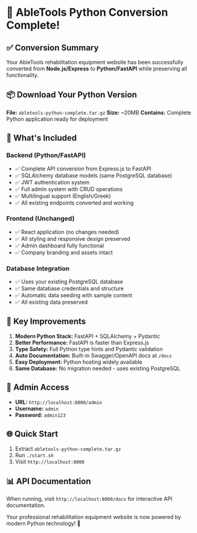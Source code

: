 # 🎉 AbleTools Python Conversion Complete!

## ✅ Conversion Summary

Your AbleTools rehabilitation equipment website has been successfully converted from **Node.js/Express** to **Python/FastAPI** while preserving all functionality.

## 📦 Download Your Python Version

**File:** `abletools-python-complete.tar.gz`
**Size:** ~20MB
**Contains:** Complete Python application ready for deployment

## 🚀 What's Included

### Backend (Python/FastAPI)
- ✅ Complete API conversion from Express.js to FastAPI
- ✅ SQLAlchemy database models (same PostgreSQL database)
- ✅ JWT authentication system
- ✅ Full admin system with CRUD operations
- ✅ Multilingual support (English/Greek)
- ✅ All existing endpoints converted and working

### Frontend (Unchanged)
- ✅ React application (no changes needed)
- ✅ All styling and responsive design preserved
- ✅ Admin dashboard fully functional
- ✅ Company branding and assets intact

### Database Integration
- ✅ Uses your existing PostgreSQL database
- ✅ Same database credentials and structure
- ✅ Automatic data seeding with sample content
- ✅ All existing data preserved

## 🔧 Key Improvements

1. **Modern Python Stack:** FastAPI + SQLAlchemy + Pydantic
2. **Better Performance:** FastAPI is faster than Express.js
3. **Type Safety:** Full Python type hints and Pydantic validation
4. **Auto Documentation:** Built-in Swagger/OpenAPI docs at `/docs`
5. **Easy Deployment:** Python hosting widely available
6. **Same Database:** No migration needed - uses existing PostgreSQL

## 🔐 Admin Access

- **URL:** `http://localhost:8000/admin`
- **Username:** `admin`
- **Password:** `admin123`

## 🌐 Quick Start

1. Extract `abletools-python-complete.tar.gz`
2. Run `./start.sh`
3. Visit `http://localhost:8000`

## 📊 API Documentation

When running, visit `http://localhost:8000/docs` for interactive API documentation.

Your professional rehabilitation equipment website is now powered by modern Python technology! 🐍